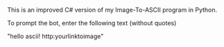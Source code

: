 This is an improved C# version of my Image-To-ASCII program in Python. 

To prompt the bot, enter the following text (without quotes)

"hello ascii! http:yourlinktoimage"
